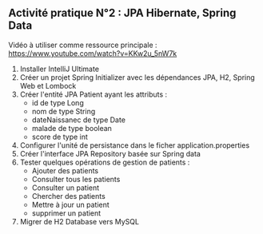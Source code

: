 
<h2>Activité pratique N°2 : JPA Hibernate, Spring Data</h2>
<p>Vidéo à utiliser comme ressource principale : <a href="https://www.youtube.com/watch?v=KKw2u_5nW7k">https://www.youtube.com/watch?v=KKw2u_5nW7k</a></p>
<ol>
  <li>Installer IntelliJ Ultimate</li>
  <li>Créer un projet Spring Initializer avec les dépendances JPA, H2, Spring Web et Lombock</li>
  <li>Créer l'entité JPA Patient ayant les attributs :
    <ul>
      <li>id de type Long</li>
      <li>nom de type String</li>
      <li>dateNaissanec de type Date</li>
      <li>malade de type boolean</li>
      <li>score de type int</li>
    </ul>
  </li>
  <li>Configurer l'unité de persistance dans le ficher application.properties</li>
  <li>Créer l'interface JPA Repository basée sur Spring data</li>
  <li>Tester quelques opérations de gestion de patients :
    <ul>
      <li>Ajouter des patients</li>
      <li>Consulter tous les patients</li>
      <li>Consulter un patient</li>
      <li>Chercher des patients</li>
      <li>Mettre à jour un patient</li>
      <li>supprimer un patient</li>
    </ul>
  </li>
  <li>Migrer de H2 Database vers MySQL</li>
</ol>

